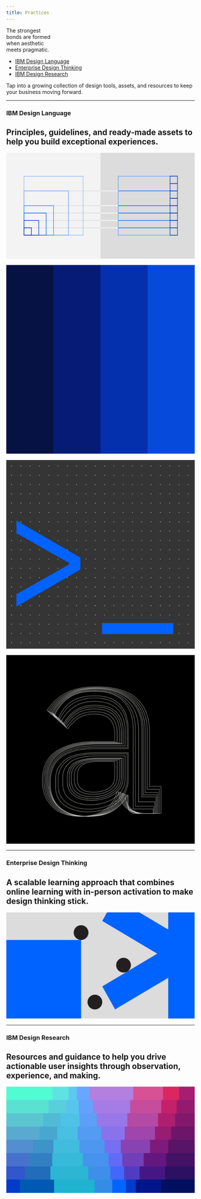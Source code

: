 ```yaml
---
title: Practices
---
```


<title-block>

The strongest<br>
bonds are formed<br>
<span>when aesthetic<br>
meets pragmatic.</span>

<anchor-links>

- [IBM Design Language](#ibm-design-language)
- [Enterprise Design Thinking](#enterprise-design-thinking)
- [IBM Design Research](#ibm-design-research)

</anchor-links>

</title-block>

<grid background="gray-100">
<column lg="8">

<p size="xl">Tap into a growing collection of design tools, assets, and resources to keep your business moving forward.</p>

<icon name="PlexArrowDown" color="white"></icon>

</column>
</grid>
<grid background="gray-100">
<column lg="16">

<hr>

</column>
<column lg="4">

### IBM Design Language

</column>
<column lg="7">

## Principles, guidelines, and ready-made assets to help you build exceptional experiences.

</column>

<column lg="12" offset_lg="4">

<tile
    size="lg"
    background="#373737"
    dark="true"
    title="IBM Design Language">
<img src="images/Image_1.png" alt="Geometric shapes"/>
</tile>

</column>
<column lg="4" md="4" offset_lg="4">

<tile
    dark="true"
    title="Product Design System">
<img src="images/Image_2.png" alt=""/>
</tile>

</column>
<column lg="4" md="4">

<tile
    dark="true"
    title="Digital Design System">
<img src="images/Image_3.png" alt=""/>
</tile>

</column>
<column lg="4" md="4" offset_lg="0"  offset_md="4">

<tile
    dark="true"
    title="IBM Plex typeface">
<img src="images/Image_4.png" alt=""/>
</tile>

</column>
</grid>
<grid background="gray-100">
<column lg="16">

<hr>

</column>
<column lg="4">

### Enterprise Design Thinking

</column>
<column lg="7">

## A scalable learning approach that combines online learning with in-person activation to make design thinking stick.

</column>
<column lg="12" offset_lg="4">

<tile
    size="lg"
    background="#C5DEFF"
    dark="true"
    title="Enterprise Design Thinking">
<img src="images/Image_5.png" alt="Geometric shapes"/>
</tile>

</column>
</grid>
<grid background="gray-100">
<column lg="16">

<hr>

</column>
<column lg="4">

### IBM Design Research

</column>
<column lg="7">

## Resources and guidance to help you drive actionable user insights through observation, experience, and making.

</column>
<column lg="12" offset_lg="4">

<tile
    size="lg"
    background="#F2BDD8"
    dark="true"
    title="IBM Design Research">
<img src="images/Image_6.png" alt="Geometric shapes"/>
</tile>

</column>
</grid>
